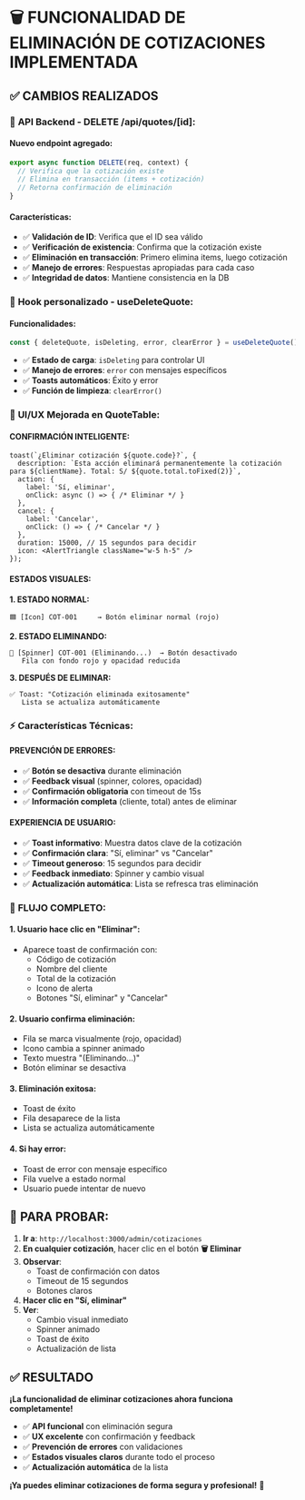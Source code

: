 # 🗑️ FUNCIONALIDAD DE ELIMINACIÓN DE COTIZACIONES IMPLEMENTADA

## ✅ **CAMBIOS REALIZADOS**

### 🔧 **API Backend - DELETE /api/quotes/[id]:**

#### **Nuevo endpoint agregado:**
```typescript
export async function DELETE(req, context) {
  // Verifica que la cotización existe
  // Elimina en transacción (items + cotización)
  // Retorna confirmación de eliminación
}
```

#### **Características:**
- ✅ **Validación de ID**: Verifica que el ID sea válido
- ✅ **Verificación de existencia**: Confirma que la cotización existe
- ✅ **Eliminación en transacción**: Primero elimina items, luego cotización
- ✅ **Manejo de errores**: Respuestas apropiadas para cada caso
- ✅ **Integridad de datos**: Mantiene consistencia en la DB

### 🎯 **Hook personalizado - useDeleteQuote:**

#### **Funcionalidades:**
```typescript
const { deleteQuote, isDeleting, error, clearError } = useDeleteQuote();
```

- ✅ **Estado de carga**: `isDeleting` para controlar UI
- ✅ **Manejo de errores**: `error` con mensajes específicos
- ✅ **Toasts automáticos**: Éxito y error
- ✅ **Función de limpieza**: `clearError()`

### 🎨 **UI/UX Mejorada en QuoteTable:**

#### **CONFIRMACIÓN INTELIGENTE:**
```tsx
toast(`¿Eliminar cotización ${quote.code}?`, {
  description: `Esta acción eliminará permanentemente la cotización para ${clientName}. Total: S/ ${quote.total.toFixed(2)}`,
  action: {
    label: 'Sí, eliminar',
    onClick: async () => { /* Eliminar */ }
  },
  cancel: {
    label: 'Cancelar',
    onClick: () => { /* Cancelar */ }
  },
  duration: 15000, // 15 segundos para decidir
  icon: <AlertTriangle className="w-5 h-5" />
});
```

#### **ESTADOS VISUALES:**

**1. ESTADO NORMAL:**
```tsx
🟦 [Icon] COT-001     → Botón eliminar normal (rojo)
```

**2. ESTADO ELIMINANDO:**
```tsx
🔴 [Spinner] COT-001 (Eliminando...)  → Botón desactivado
   Fila con fondo rojo y opacidad reducida
```

**3. DESPUÉS DE ELIMINAR:**
```tsx
✅ Toast: "Cotización eliminada exitosamente"
   Lista se actualiza automáticamente
```

### ⚡ **Características Técnicas:**

#### **PREVENCIÓN DE ERRORES:**
- ✅ **Botón se desactiva** durante eliminación
- ✅ **Feedback visual** (spinner, colores, opacidad)
- ✅ **Confirmación obligatoria** con timeout de 15s
- ✅ **Información completa** (cliente, total) antes de eliminar

#### **EXPERIENCIA DE USUARIO:**
- ✅ **Toast informativo**: Muestra datos clave de la cotización
- ✅ **Confirmación clara**: "Sí, eliminar" vs "Cancelar"
- ✅ **Timeout generoso**: 15 segundos para decidir
- ✅ **Feedback inmediato**: Spinner y cambio visual
- ✅ **Actualización automática**: Lista se refresca tras eliminación

### 🧪 **FLUJO COMPLETO:**

#### **1. Usuario hace clic en "Eliminar":**
- Aparece toast de confirmación con:
  - Código de cotización
  - Nombre del cliente  
  - Total de la cotización
  - Icono de alerta
  - Botones "Sí, eliminar" y "Cancelar"

#### **2. Usuario confirma eliminación:**
- Fila se marca visualmente (rojo, opacidad)
- Icono cambia a spinner animado
- Texto muestra "(Eliminando...)"
- Botón eliminar se desactiva

#### **3. Eliminación exitosa:**
- Toast de éxito
- Fila desaparece de la lista
- Lista se actualiza automáticamente

#### **4. Si hay error:**
- Toast de error con mensaje específico
- Fila vuelve a estado normal
- Usuario puede intentar de nuevo

## 🎯 **PARA PROBAR:**

1. **Ir a**: `http://localhost:3000/admin/cotizaciones`
2. **En cualquier cotización**, hacer clic en el botón **🗑️ Eliminar**
3. **Observar**:
   - Toast de confirmación con datos
   - Timeout de 15 segundos
   - Botones claros
4. **Hacer clic en "Sí, eliminar"**
5. **Ver**:
   - Cambio visual inmediato
   - Spinner animado
   - Toast de éxito
   - Actualización de lista

## ✅ **RESULTADO**

**¡La funcionalidad de eliminar cotizaciones ahora funciona completamente!**

- ✅ **API funcional** con eliminación segura
- ✅ **UX excelente** con confirmación y feedback
- ✅ **Prevención de errores** con validaciones
- ✅ **Estados visuales claros** durante todo el proceso
- ✅ **Actualización automática** de la lista

**¡Ya puedes eliminar cotizaciones de forma segura y profesional!** 🚀